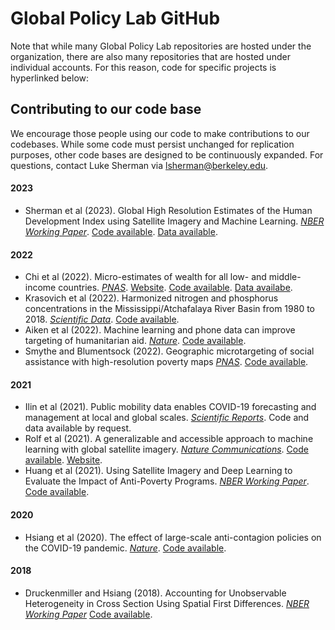 # Global Policy Lab GitHub
Note that while many Global Policy Lab repositories are hosted under the organization, there are also many repositories that are hosted under individual accounts. For this reason, code for specific projects is hyperlinked below:

## Contributing to our code base
We encourage those people using our code to make contributions to our codebases. While some code must persist unchanged for replication purposes, other code bases are designed to be continuously expanded. For questions, contact Luke Sherman via lsherman@berkeley.edu.

#### 2023
- Sherman et al (2023). Global High Resolution Estimates of the Human Development Index using Satellite Imagery and Machine Learning. [_NBER Working Paper_](https://www.nber.org/papers/w31044). [Code available](https://github.com/lukesherman/hdi_downscaling_mosaiks). [Data available](mosaiks.org/hdi).

#### 2022
- Chi et al (2022). Micro-estimates of wealth for all low- and middle-income countries. [_PNAS_](https://www.pnas.org/doi/pdf/10.1073/pnas.2113658119). [Website](http://www.povertymaps.net/#4.09/-12.84/27.34/-15.2/60). [Code available](https://github.com/g-chi/lmic-poverty). [Data availabe](https://data.humdata.org/dataset/relative-wealth-index).
- Krasovich et al (2022). Harmonized nitrogen and phosphorus concentrations in the Mississippi/Atchafalaya River Basin from 1980 to 2018. [_Scientific Data_](https://www.nature.com/articles/s41597-022-01650-6). [Code available](https://doi.org/10.4211/hs.9547035cf37940eb9b500b7994a378a1).
- Aiken et al (2022). Machine learning and phone data can improve targeting of humanitarian aid. [_Nature_](https://www.nature.com/articles/s41586-022-04484-9). [Code available](https://github.com/emilylaiken/togo-targeting-replication/).
- Smythe and Blumentsock (2022). Geographic microtargeting of social assistance with high-resolution poverty maps [_PNAS_](https://www.pnas.org/doi/pdf/10.1073/pnas.2113658119). [Code available](https://github.com/issmythe/nigeria_poverty_mapping). 

#### 2021
- Ilin et al (2021). Public mobility data enables COVID-19 forecasting and management at local and global scales. [_Scientific Reports_](https://www.nature.com/articles/s41598-021-92892-8). Code and data available by request.
- Rolf et al (2021). A generalizable and accessible approach to machine learning with global satellite imagery. [_Nature Communications_](https://www.nature.com/articles/s41467-021-24638-z). [Code available](https://github.com/Global-Policy-Lab/mosaiks-paper). [Website](mosaiks.org).
- Huang et al (2021). Using Satellite Imagery and Deep Learning to Evaluate the Impact of Anti-Poverty Programs. [_NBER Working Paper_](https://www.nber.org/papers/w29105). [Code available](https://github.com/luna983/beyond-nightlight).

#### 2020
- Hsiang et al (2020). The effect of large-scale anti-contagion policies on the COVID-19 pandemic. [_Nature_](https://www.nature.com/articles/s41586-020-2404-8). [Code available](https://codeocean.com/capsule/1887579/tree/v1).

#### 2018
- Druckenmiller and Hsiang (2018). Accounting for Unobservable Heterogeneity in Cross Section Using Spatial First Differences. [_NBER Working Paper_](https://www.nber.org/papers/w25177) [Code available](https://github.com/hdruckenmiller/SFD).

